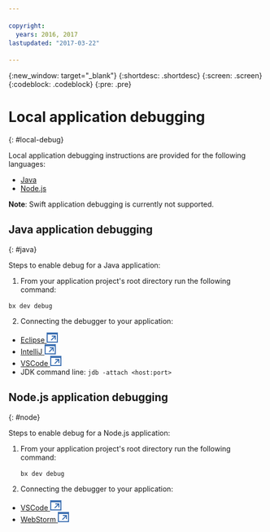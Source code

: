 ```yaml
---

copyright:
  years: 2016, 2017
lastupdated: "2017-03-22"

---
```

{:new_window: target="_blank"}
{:shortdesc: .shortdesc}
{:screen: .screen}
{:codeblock: .codeblock}
{:pre: .pre}

# Local application debugging
{: #local-debug}

Local application debugging instructions are provided for the following languages: 

* [Java](#java) 
* [Node.js](#node)

**Note**: Swift application debugging is currently not supported.

## Java application debugging
{: #java}

Steps to enable debug for a Java application:

1. From your application project's root directory run the following command:

 `bx dev debug`

2. Connecting the debugger to your application:

 * [Eclipse ![External link icon](../icons/launch-glyph.svg "External link icon")](http://help.eclipse.org/neon/index.jsp?topic=%2Forg.eclipse.jdt.doc.user%2Ftasks%2Ftask-remotejava_launch_config.htm)
 * [IntelliJ ![External link icon](../icons/launch-glyph.svg "External link icon")](https://www.jetbrains.com/help/idea/2016.3/run-debug-configuration-remote.html)
 * [VSCode ![External link icon](../icons/launch-glyph.svg "External link icon")](https://marketplace.visualstudio.com/items?itemName=donjayamanne.javadebugge)
 * JDK command line: `jdb -attach <host:port>`

## Node.js application debugging
 
{: #node}

Steps to enable debug for a Node.js application:

1. From your application project's root directory run the following command:

	`bx dev debug`

2. Connecting the debugger to your application:
 * [VSCode ![External link icon](../icons/launch-glyph.svg "External link icon")](https://blog.docker.com/2016/07/live-debugging-docker/)
 * [WebStorm ![External link icon](../icons/launch-glyph.svg "External link icon")](https://blog.alexseifert.com/2016/10/25/debugging-node-js-in-a-docker-container-with-webstorm/)


<!-- 
## Swift application debugging - content from mike tunnicliffe
{: #swift}

Steps to enable debug for a Swift application:  

1. On the App server (or system where the Swift application will execute), you should start the `lldb server`:
	`lldb-server platform --><!--listen <port number>`
2. On the App server, build the Kitura-based server application using the debug configuration: 
	`swift build debug`
3. On the App server, start the Kitura-based server application:
	`./build/debug/Kitura-Starter`
4. On the client system (also known as the host system), start the `lldb client`:
	`lldb`
5. Configure lldb client to connect to lldb-server:
	```
	(lldb) platform select remote-linux
	(lldb) platform connect connect://<ip address server>:<port number server>
	```
	{: codeblock}
6. Execute commands to debug remote program:
	`(lldb) process attach --><!--pid 3626`
--> 



